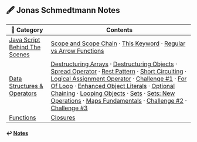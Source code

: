 ## 🖋️ Jonas Schmedtmann Notes

| 📁 Category                                                 | Contents                                                                                                                                                                                                                                                                                                                                                                                                                                                                                                                                                                                                                                                                                                                                                                                                                                                                                                                                                                                                                                                                                                                                                                                             |
| ----------------------------------------------------------- | ---------------------------------------------------------------------------------------------------------------------------------------------------------------------------------------------------------------------------------------------------------------------------------------------------------------------------------------------------------------------------------------------------------------------------------------------------------------------------------------------------------------------------------------------------------------------------------------------------------------------------------------------------------------------------------------------------------------------------------------------------------------------------------------------------------------------------------------------------------------------------------------------------------------------------------------------------------------------------------------------------------------------------------------------------------------------------------------------------------------------------------------------------------------------------------------------------- |
| [Java Script Behind The Scenes](./js_behind_scenes/)        | [Scope and Scope Chain](./js_behind_scenes/scope-scope-chain.md) · [This Keyword](./js_behind_scenes/this-keyword.md) · [Regular vs Arrow Functions](./js_behind_scenes/regular-arrow-function.md)                                                                                                                                                                                                                                                                                                                                                                                                                                                                                                                                                                                                                                                                                                                                                                                                                                                                                                                                                                                                   |
| [Data Structures & Operators](./data_structures_operators/) | [Destructuring Arrays](./data_structures_operators/destructuring-arrays.md) · [Destructuring Objects](./data_structures_operators/destructuring-objects.md) · [Spread Operator](./data_structures_operators/spread-operator.md) · [Rest Pattern](./data_structures_operators/rest-pattern.md) · [Short Circuiting](./data_structures_operators/short-circuiting.md) · [Logical Assignment Operator](./data_structures_operators/logical-assignment-operator.md) · [Challenge #1](./data_structures_operators/data-structures-challenge1.md) · [For Of Loop](./data_structures_operators/for-of-loop.md) · [Enhanced Object Literals](./data_structures_operators/enhanced-object-literals.md) · [Optional Chaining](./data_structures_operators/optional-chaining.md) · [Looping Objects](./data_structures_operators/looping-objects.md) · [Sets](./data_structures_operators/sets.md) · [Sets: New Operations](./data_structures_operators/sets-new-operations.md) · [Maps Fundamentals](./data_structures_operators/maps-fundamentals.md) · [Challenge #2](./data_structures_operators/data-structures-challenge2.md) · [Challenge #3](./data_structures_operators/data-structures-challenge3.md) |
| [Functions](./functions/)                                   | [Closures](./functions/closures.md)                                                                                                                                                                                                                                                                                                                                                                                                                                                                                                                                                                                                                                                                                                                                                                                                                                                                                                                                                                                                                                                                                                                                                                  |

#### ↩️ [Notes](/work/notes/notes.md)
